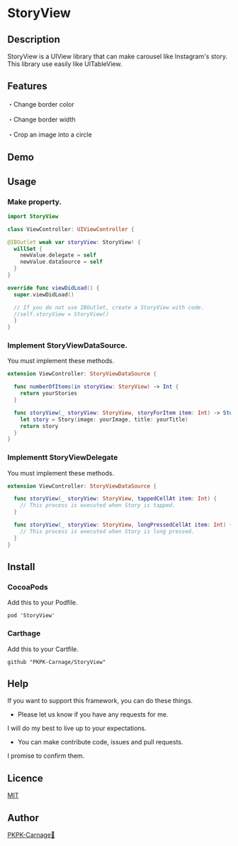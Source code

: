 # StoryView

## Description
StoryView is a UIView library that can make carousel like Instagram's story.
This library use easily like UITableView.

## Features
・Change border color

・Change border width

・Crop an image into a circle 

## Demo

## Usage

### Make property.

```swift
import StoryView

class ViewController: UIViewController {

@IBOutlet weak var storyView: StoryView! {
  willSet {
    newValue.delegate = self
    newValue.dataSource = self
  }
}

override func viewDidLoad() {
  super.viewDidLoad()

  // If you do not use IBOutlet, create a StoryView with code.
  //self.storyView = StoryView()
  }
}
```

### Implement StoryViewDataSource.
You must implement these methods.

```swift
extension ViewController: StoryViewDataSource {

  func numberOfItems(in storyView: StoryView) -> Int {
    return yourStories
  }

  func storyView(_ storyView: StoryView, storyForItem item: Int) -> Story {
    let story = Story(image: yourImage, title: yourTitle)
    return story
  }
}
```

### Implementt StoryViewDelegate
You must implement these methods.

```swift
extension ViewController: StoryViewDataSource {

  func storyView(_ storyView: StoryView, tappedCellAt item: Int) {
    // This process is executed when Story is tapped.
  }

  func storyView(_ storyView: StoryView, longPressedCellAt item: Int) {
    // This process is executed when Story is long pressed.
  }
}
```

## Install

### CocoaPods  
Add this to your Podfile.

```PodFile
pod 'StoryView'
```

### Carthage  
Add this to your Cartfile.

```Cartfile
github "PKPK-Carnage/StoryView"
```

## Help

If you want to support this framework, you can do these things.

* Please let us know if you have any requests for me.

I will do my best to live up to your expectations.

* You can make contribute code, issues and pull requests.

I promise to confirm them.

## Licence

[MIT](https://github.com/PKPK-Carnage/StoryView/blob/master/LICENSE)

## Author

[PKPK-Carnage🦎](https://github.com/PKPK-Carnage)
